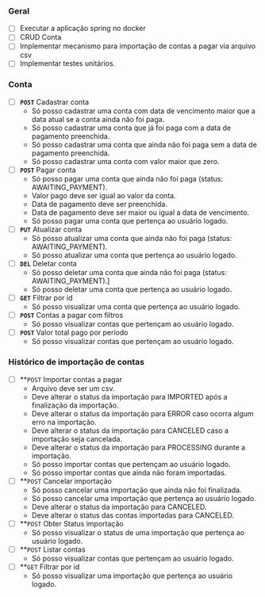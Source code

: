 ### Geral

- [ ] Executar a aplicação spring no docker
- [ ] CRUD Conta
- [ ] Implementar mecanismo para importação de contas a pagar via arquivo csv
- [ ] Implementar testes unitários.

### Conta

- [ ] **`POST`** Cadastrar conta
    - Só posso cadastrar uma conta com data de vencimento maior que a data atual se a conta ainda não foi paga.
    - Só posso cadastrar uma conta que já foi paga com a data de pagamento preenchida.
    - Só posso cadastrar uma conta que ainda não foi paga sem a data de pagamento preenchida.
    - Só posso cadastrar uma conta com valor maior que zero.
- [ ] **`POST`** Pagar conta
    - Só posso pagar uma conta que ainda não foi paga (status: AWAITING_PAYMENT).
    - Valor pago deve ser igual ao valor da conta.
    - Data de pagamento deve ser preenchida.
    - Data de pagamento deve ser maior ou igual a data de vencimento.
    - Só posso pagar uma conta que pertença ao usuário logado.
- [ ] **`PUT`** Atualizar conta
    - Só posso atualizar uma conta que ainda não foi paga (status: AWAITING_PAYMENT).
    - Só posso atualizar uma conta que pertença ao usuário logado.
- [ ] **`DEL`** Deletar conta
    - Só posso deletar uma conta que ainda não foi paga (status: AWAITING_PAYMENT).]
    - Só posso deletar uma conta que pertença ao usuário logado.
- [ ] **`GET`** Filtrar por id
    - Só posso visualizar uma conta que pertença ao usuário logado.
- [ ] **`POST`** Contas a pagar com filtros
    - Só posso visualizar contas que pertençam ao usuário logado.
- [ ] **`POST`** Valor total pago por período
    - Só posso visualizar contas que pertençam ao usuário logado.

### Histórico de importação de contas

- [ ] **`POST` Importar contas a pagar
    - Arquivo deve ser um csv.
    - Deve alterar o status da importação para IMPORTED após a finalização da importação.
    - Deve alterar o status da importação para ERROR caso ocorra algum erro na importação.
    - Deve alterar o status da importação para CANCELED caso a importação seja cancelada.
    - Deve alterar o status da importação para PROCESSING durante a importação.
    - Só posso importar contas que pertençam ao usuário logado.
    - Só posso importar contas que ainda não foram importadas.
- [ ] **`POST` Cancelar importação
    - Só posso cancelar uma importação que ainda não foi finalizada.
    - Só posso cancelar uma importação que pertença ao usuário logado.
    - Deve alterar o status da importação para CANCELED.
    - Deve alterar o status das contas importadas para CANCELED.
- [ ] **`POST` Obter Status importação
    - Só posso visualizar o status de uma importação que pertença ao usuário logado.
- [ ] **`POST` Listar contas
    - Só posso visualizar contas que pertençam ao usuário logado.
- [ ] **`GET` Filtrar por id
    - Só posso visualizar uma importação que pertença ao usuário logado.
